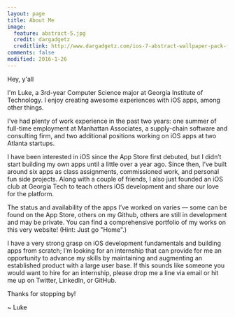 ```yaml
---
layout: page
title: About Me
image:
  feature: abstract-5.jpg
  credit: dargadgetz
  creditlink: http://www.dargadgetz.com/ios-7-abstract-wallpaper-pack-for-iphone-5-and-ipod-touch-retina/
comments: false
modified: 2016-1-26
---
```


Hey, y'all

I'm Luke, a 3rd-year Computer Science major at Georgia Institute of Technology. I enjoy creating awesome experiences with iOS apps, among other things.

I’ve had plenty of work experience in the past two years: one summer of full-time employment at Manhattan Associates, a supply-chain software and consulting firm, and two additional positions working on iOS apps at two Atlanta startups.

I have been interested in iOS since the App Store first debuted, but I didn’t start building my own apps until a little over a year ago. Since then, I’ve built around six apps as class assignments, commissioned work, and personal fun side projects. Along with a couple of friends, I also just founded an iOS club at Georgia Tech to teach others iOS development and share our love for the platform.

The status and availability of the apps I’ve worked on varies — some can be found on the App Store, others on my Github, others are still in development and may be private. You can find a comprehensive portfolio of my works on this very website! (Hint: Just go "Home".)

I have a very strong grasp on iOS development fundamentals and building apps from scratch; I’m looking for an internship that can provide for me an opportunity to advance my skills by maintaining and augmenting an established product with a large user base. If this sounds like someone you would want to hire for an internship, please drop me a line via email or hit me up on Twitter, LinkedIn, or GitHub.

Thanks for stopping by!

~ Luke
